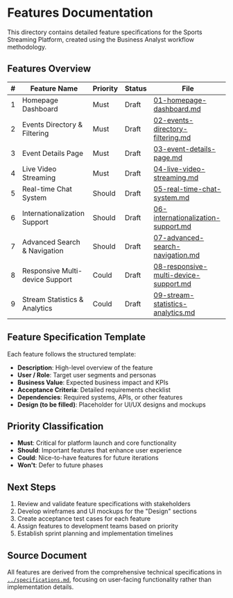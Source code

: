 # Features Documentation

This directory contains detailed feature specifications for the Sports Streaming Platform, created using the Business Analyst workflow methodology.

## Features Overview

| # | Feature Name | Priority | Status | File |
|---|--------------|----------|--------|--------|
| 1 | Homepage Dashboard | Must | Draft | [01-homepage-dashboard.md](01-homepage-dashboard.md) |
| 2 | Events Directory & Filtering | Must | Draft | [02-events-directory-filtering.md](02-events-directory-filtering.md) |
| 3 | Event Details Page | Must | Draft | [03-event-details-page.md](03-event-details-page.md) |
| 4 | Live Video Streaming | Must | Draft | [04-live-video-streaming.md](04-live-video-streaming.md) |
| 5 | Real-time Chat System | Should | Draft | [05-real-time-chat-system.md](05-real-time-chat-system.md) |
| 6 | Internationalization Support | Should | Draft | [06-internationalization-support.md](06-internationalization-support.md) |
| 7 | Advanced Search & Navigation | Should | Draft | [07-advanced-search-navigation.md](07-advanced-search-navigation.md) |
| 8 | Responsive Multi-device Support | Could | Draft | [08-responsive-multi-device-support.md](08-responsive-multi-device-support.md) |
| 9 | Stream Statistics & Analytics | Could | Draft | [09-stream-statistics-analytics.md](09-stream-statistics-analytics.md) |

## Feature Specification Template

Each feature follows the structured template:

- **Description**: High-level overview of the feature
- **User / Role**: Target user segments and personas
- **Business Value**: Expected business impact and KPIs
- **Acceptance Criteria**: Detailed requirements checklist
- **Dependencies**: Required systems, APIs, or other features
- **Design (to be filled)**: Placeholder for UI/UX designs and mockups

## Priority Classification

- **Must**: Critical for platform launch and core functionality
- **Should**: Important features that enhance user experience
- **Could**: Nice-to-have features for future iterations
- **Won't**: Defer to future phases

## Next Steps

1. Review and validate feature specifications with stakeholders
2. Develop wireframes and UI mockups for the "Design" sections
3. Create acceptance test cases for each feature
4. Assign features to development teams based on priority
5. Establish sprint planning and implementation timelines

## Source Document

All features are derived from the comprehensive technical specifications in [`../specifications.md`](../specifications.md), focusing on user-facing functionality rather than implementation details.
